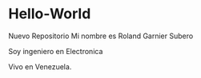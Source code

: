 # Hello-World
Nuevo Repositorio
Mi nombre es Roland Garnier Subero

Soy ingeniero en Electronica

Vivo en Venezuela.
